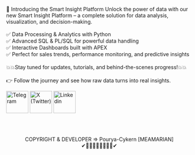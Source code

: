 🚀 Introducing the Smart Insight Platform
Unlock the power of data with our new Smart Insight Platform – a complete solution for data analysis, visualization, and decision-making.<br><br>
✅ Data Processing & Analytics with Python<br>
✅ Advanced SQL & PL/SQL for powerful data handling<br>
✅ Interactive Dashboards built with APEX<br>
✅ Perfect for sales trends, performance monitoring, and predictive insights<br><br>
💥💥Stay tuned for updates, tutorials, and behind-the-scenes progress!💥💥<br><br>
👉 Follow the journey and see how raw data turns into real insights.<br>
<p align="LEFT">
<a href="https://t.me/cykern" target="blank"><img align="center" src="https://img.icons8.com/?size=100&id=114954&format=png&color=000000" alt="Telegram"  height="60" width="60" /></a>
<a href="https://x.com/@pourya_cykern" target="blank"><img align="center" src="https://img.icons8.com/?size=100&id=bG29Ckcdp6YP&format=png&color=000000" alt="X (Twitter)" height="60" width="60"  /></a>
<a href="https://www.linkedin.com/in/pourya-cykern-b00236240" target="blank"><img align="center" src="https://img.icons8.com/?size=100&id=44019&format=png&color=000000" alt="Linkedin" height="60" width="60" /></a>
</p>
<br><br>
<p align="center">COPYRIGHT & DEVELOPER => Pourya-Cykern [MEAMARIAN]<br>
✔👨‍💻👩‍💻👨‍💻👩‍💻✔</p>
